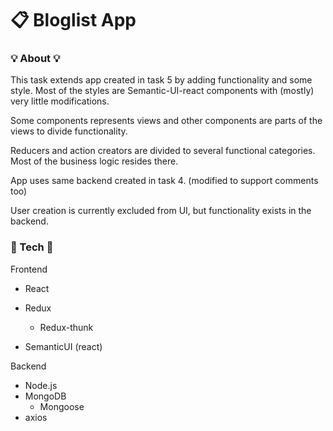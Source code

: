 # 📋 Bloglist App

### 💡 About 💡

This task extends app created in task 5 by adding functionality and some style.
Most of the styles are Semantic-UI-react components with (mostly) very little modifications.

Some components represents views and other components are parts of the views to divide functionality.

Reducers and action creators are divided to several functional categories. Most of the business logic resides there.

App uses same backend created in task 4. (modified to support comments too)

User creation is currently excluded from UI, but functionality exists in the backend.

### 🔧 Tech 🔧
Frontend
+ React

+ Redux
  + Redux-thunk
+ SemanticUI (react)

Backend
+ Node.js
+ MongoDB
  + Mongoose
+ axios
